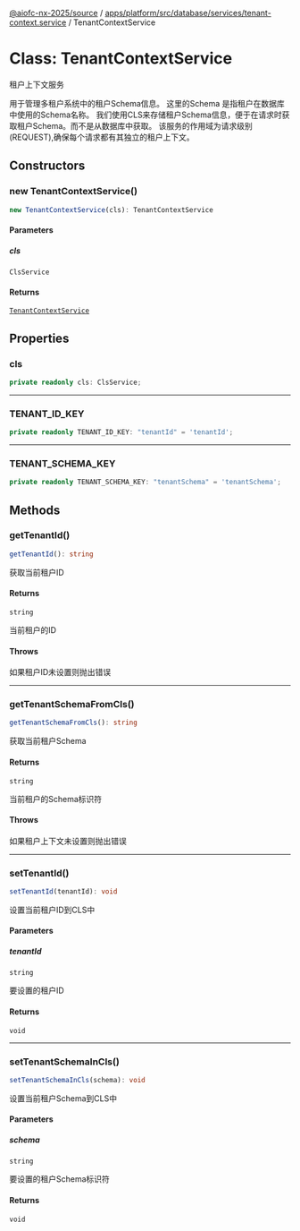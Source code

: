 [@aiofc-nx-2025/source](../../../../../../../index.md) / [apps/platform/src/database/services/tenant-context.service](../index.md) / TenantContextService

# Class: TenantContextService

租户上下文服务

用于管理多租户系统中的租户Schema信息。
这里的Schema 是指租户在数据库中使用的Schema名称。
我们使用CLS来存储租户Schema信息，便于在请求时获取租户Schema。而不是从数据库中获取。
该服务的作用域为请求级别(REQUEST),确保每个请求都有其独立的租户上下文。

## Constructors

### new TenantContextService()

```ts
new TenantContextService(cls): TenantContextService
```

#### Parameters

##### cls

`ClsService`

#### Returns

[`TenantContextService`](TenantContextService.md)

## Properties

### cls

```ts
private readonly cls: ClsService;
```

***

### TENANT\_ID\_KEY

```ts
private readonly TENANT_ID_KEY: "tenantId" = 'tenantId';
```

***

### TENANT\_SCHEMA\_KEY

```ts
private readonly TENANT_SCHEMA_KEY: "tenantSchema" = 'tenantSchema';
```

## Methods

### getTenantId()

```ts
getTenantId(): string
```

获取当前租户ID

#### Returns

`string`

当前租户的ID

#### Throws

如果租户ID未设置则抛出错误

***

### getTenantSchemaFromCls()

```ts
getTenantSchemaFromCls(): string
```

获取当前租户Schema

#### Returns

`string`

当前租户的Schema标识符

#### Throws

如果租户上下文未设置则抛出错误

***

### setTenantId()

```ts
setTenantId(tenantId): void
```

设置当前租户ID到CLS中

#### Parameters

##### tenantId

`string`

要设置的租户ID

#### Returns

`void`

***

### setTenantSchemaInCls()

```ts
setTenantSchemaInCls(schema): void
```

设置当前租户Schema到CLS中

#### Parameters

##### schema

`string`

要设置的租户Schema标识符

#### Returns

`void`
